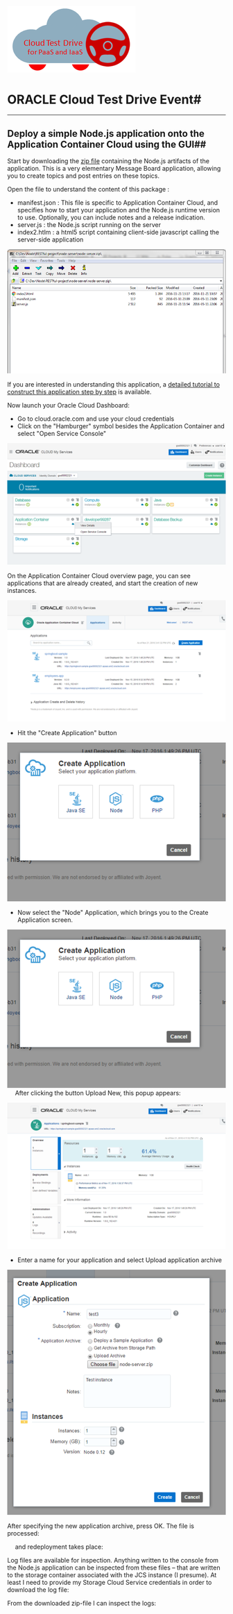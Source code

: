 ![](../common/images/customer.logo.png)
---
# ORACLE Cloud Test Drive Event#
----
## Deploy a simple Node.js application onto the Application Container Cloud using the GUI##

Start by downloading the [zip file](bin/node-server.zip) containing the Node.js artifacts of the application.  This is a very elementary Message Board application, allowing you to create topics and post entries on these topics.

Open the file to understand the content of this package : 
+ manifest.json : This file is specific to Application Container Cloud, and specifies how to start your application and the Node.js runtime version to use. Optionally, you can include notes and a release indication. 
+ server.js : the Node.js script running on the server
+ index2.htlm : a html5 script containing client-side javascript calling the server-side application

![](images/node001.PNG)

If you are interested in understanding this application, a [detailed tutorial to construct this application step by step](http://www.oracle.com/webfolder/technetwork/tutorials/obe/cloud/apaas/node-basicRest/nodecloud-REST.html#section2) is available.

Now launch your Oracle Cloud Dashboard:
+ Go to cloud.oracle.com and use your cloud credentials
+ Click on the "Hamburger" symbol besides the Application Container and select "Open Service Console"

![](images/node002.PNG)

On the Application Container Cloud overview page, you can see applications that are already created, and start the creation of new instances.

![](images/node003.PNG)

+ Hit the "Create Application" button

![](images/node004.PNG)

+ Now select the "Node" Application, which brings you to the Create Application screen.

![](images/node004.PNG)
 
After clicking the button Upload New, this popup appears:

![](images/node005.PNG)

+ Enter a name for your application and select Upload application archive

![](images/node006.PNG)

After specifying the new application archive, press OK.
The file is processed:
 

 
and redeployment takes place:
 

Log files are available for inspection. Anything written to the console from the Node.js application can be inspected from these files – that are written to the storage container associated with the JCS instance (I presume). At least I need to provide my Storage Cloud Service credentials in order to download the log file:
 
 
From the downloaded zip-file I can inspect the logs:
 
 


